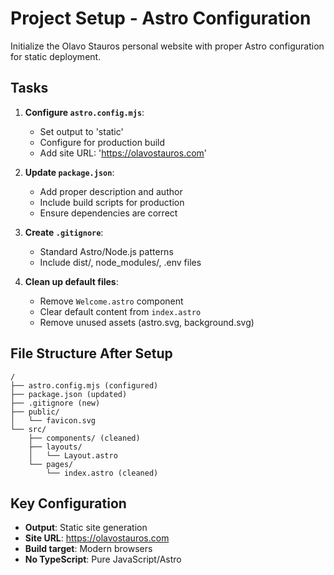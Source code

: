 # Project Setup - Astro Configuration

Initialize the Olavo Stauros personal website with proper Astro configuration for static deployment.

## Tasks

1. **Configure `astro.config.mjs`**:
   - Set output to 'static' 
   - Configure for production build
   - Add site URL: 'https://olavostauros.com'

2. **Update `package.json`**:
   - Add proper description and author
   - Include build scripts for production
   - Ensure dependencies are correct

3. **Create `.gitignore`**:
   - Standard Astro/Node.js patterns
   - Include dist/, node_modules/, .env files

4. **Clean up default files**:
   - Remove `Welcome.astro` component
   - Clear default content from `index.astro`
   - Remove unused assets (astro.svg, background.svg)

## File Structure After Setup
```
/
├── astro.config.mjs (configured)
├── package.json (updated)
├── .gitignore (new)
├── public/
│   └── favicon.svg
└── src/
    ├── components/ (cleaned)
    ├── layouts/
    │   └── Layout.astro
    └── pages/
        └── index.astro (cleaned)
```

## Key Configuration
- **Output**: Static site generation
- **Site URL**: https://olavostauros.com
- **Build target**: Modern browsers
- **No TypeScript**: Pure JavaScript/Astro
